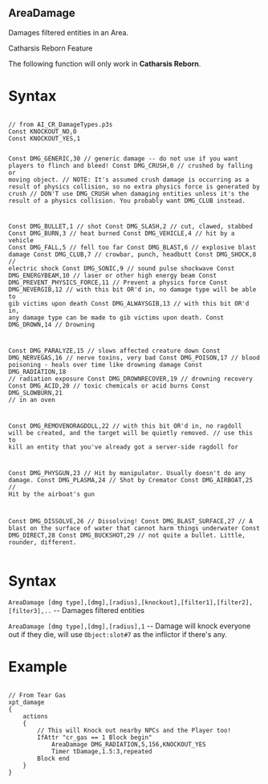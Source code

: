 ## AreaDamage

<p>Damages filtered entities in an Area.</p>

<div class="admonition warning">
<p class="admonition-title">Catharsis Reborn Feature</p>
<p>The following function will only work in <b>Catharsis Reborn</b>.</p>
</div>

<h1>Syntax</h1>
<pre><code>
// from AI_CR_DamageTypes.p3s
Const KNOCKOUT_NO,0
Const KNOCKOUT_YES,1

Const DMG_GENERIC,30					// generic damage -- do not use if you want players to flinch and bleed!
Const DMG_CRUSH,0						// crushed by falling or moving object. 
										// NOTE: It's assumed crush damage is occurring as a result of physics collision, so no extra physics force is generated by crush
										// DON'T use DMG_CRUSH when damaging entities unless it's the result of a physics collision. You probably want DMG_CLUB instead.

Const DMG_BULLET,1						// shot
Const DMG_SLASH,2						// cut, clawed, stabbed
Const DMG_BURN,3						// heat burned
Const DMG_VEHICLE,4						// hit by a vehicle
Const DMG_FALL,5						// fell too far
Const DMG_BLAST,6						// explosive blast damage
Const DMG_CLUB,7						// crowbar, punch, headbutt
Const DMG_SHOCK,8						// electric shock
Const DMG_SONIC,9						// sound pulse shockwave
Const DMG_ENERGYBEAM,10					// laser or other high energy beam
Const DMG_PREVENT_PHYSICS_FORCE,11		// Prevent a physics force
Const DMG_NEVERGIB,12					// with this bit OR'd in, no damage type will be able to gib victims upon death
Const DMG_ALWAYSGIB,13					// with this bit OR'd in, any damage type can be made to gib victims upon death.
Const DMG_DROWN,14						// Drowning

Const DMG_PARALYZE,15					// slows affected creature down
Const DMG_NERVEGAS,16					// nerve toxins, very bad
Const DMG_POISON,17						// blood poisoning - heals over time like drowning damage
Const DMG_RADIATION,18					// radiation exposure
Const DMG_DROWNRECOVER,19				// drowning recovery
Const DMG_ACID,20						// toxic chemicals or acid burns
Const DMG_SLOWBURN,21					// in an oven

Const DMG_REMOVENORAGDOLL,22			// with this bit OR'd in, no ragdoll will be created, and the target will be quietly removed.
										// use this to kill an entity that you've already got a server-side ragdoll for

Const DMG_PHYSGUN,23					// Hit by manipulator. Usually doesn't do any damage.
Const DMG_PLASMA,24						// Shot by Cremator
Const DMG_AIRBOAT,25					// Hit by the airboat's gun

Const DMG_DISSOLVE,26					// Dissolving!
Const DMG_BLAST_SURFACE,27				// A blast on the surface of water that cannot harm things underwater
Const DMG_DIRECT,28
Const DMG_BUCKSHOT,29					// not quite a bullet. Little, rounder, different.
</code></pre>

<h1>Syntax</h1>
<p><code>AreaDamage [dmg type],[dmg],[radius],[knockout],[filter1],[filter2],[filter3],..</code> -- Damages filtered entities</p>
<p><code>AreaDamage [dmg type],[dmg],[radius],1</code> -- Damage will knock everyone out if they die, will use <code>Object:slot#7</code> as the inflictor if there's any.</p>

<h1>Example</h1>
<pre><code class="language-js">
// From Tear Gas
xpt_damage
{
	actions
	{
		// This will Knock out nearby NPCs and the Player too!
		IfAttr "cr_gas == 1 Block begin"
			AreaDamage DMG_RADIATION,5,156,KNOCKOUT_YES
			Timer tDamage,1.5:3,repeated
		Block end
	}
}
</code></pre>